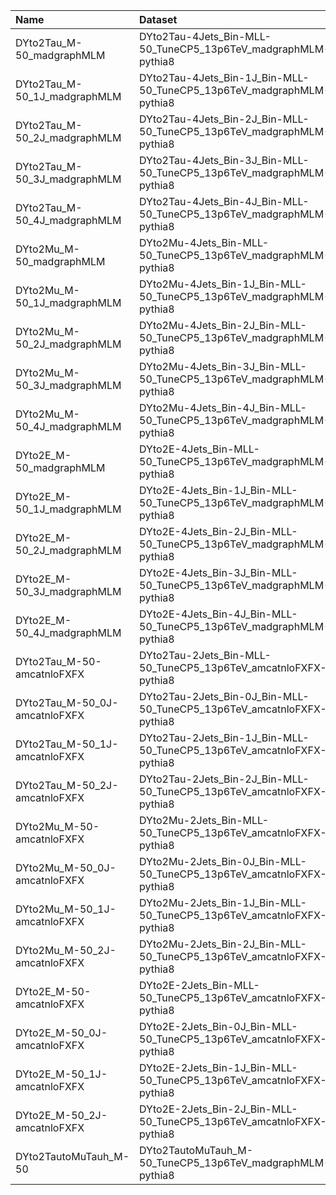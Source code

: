 | Name                          | Dataset                                                               | RunIII2024Summer24 Request          | Status                               |
|:------------------------------|:----------------------------------------------------------------------|:------------------------------------|:-------------------------------------|
| DYto2Tau_M-50_madgraphMLM     | DYto2Tau-4Jets_Bin-MLL-50_TuneCP5_13p6TeV_madgraphMLM-pythia8         | GEN-RunIII2024Summer24wmLHEGS-00250 | $${\color{green}\textbf{DONE}}$$     |
| DYto2Tau_M-50_1J_madgraphMLM  | DYto2Tau-4Jets_Bin-1J_Bin-MLL-50_TuneCP5_13p6TeV_madgraphMLM-pythia8  | NONE                                | $${\color{red}\textbf{MISSING}}$$    |
| DYto2Tau_M-50_2J_madgraphMLM  | DYto2Tau-4Jets_Bin-2J_Bin-MLL-50_TuneCP5_13p6TeV_madgraphMLM-pythia8  | NONE                                | $${\color{red}\textbf{MISSING}}$$    |
| DYto2Tau_M-50_3J_madgraphMLM  | DYto2Tau-4Jets_Bin-3J_Bin-MLL-50_TuneCP5_13p6TeV_madgraphMLM-pythia8  | NONE                                | $${\color{red}\textbf{MISSING}}$$    |
| DYto2Tau_M-50_4J_madgraphMLM  | DYto2Tau-4Jets_Bin-4J_Bin-MLL-50_TuneCP5_13p6TeV_madgraphMLM-pythia8  | NONE                                | $${\color{red}\textbf{MISSING}}$$    |
| DYto2Mu_M-50_madgraphMLM      | DYto2Mu-4Jets_Bin-MLL-50_TuneCP5_13p6TeV_madgraphMLM-pythia8          | GEN-RunIII2024Summer24wmLHEGS-00249 | $${\color{green}\textbf{DONE}}$$     |
| DYto2Mu_M-50_1J_madgraphMLM   | DYto2Mu-4Jets_Bin-1J_Bin-MLL-50_TuneCP5_13p6TeV_madgraphMLM-pythia8   | NONE                                | $${\color{red}\textbf{MISSING}}$$    |
| DYto2Mu_M-50_2J_madgraphMLM   | DYto2Mu-4Jets_Bin-2J_Bin-MLL-50_TuneCP5_13p6TeV_madgraphMLM-pythia8   | NONE                                | $${\color{red}\textbf{MISSING}}$$    |
| DYto2Mu_M-50_3J_madgraphMLM   | DYto2Mu-4Jets_Bin-3J_Bin-MLL-50_TuneCP5_13p6TeV_madgraphMLM-pythia8   | NONE                                | $${\color{red}\textbf{MISSING}}$$    |
| DYto2Mu_M-50_4J_madgraphMLM   | DYto2Mu-4Jets_Bin-4J_Bin-MLL-50_TuneCP5_13p6TeV_madgraphMLM-pythia8   | NONE                                | $${\color{red}\textbf{MISSING}}$$    |
| DYto2E_M-50_madgraphMLM       | DYto2E-4Jets_Bin-MLL-50_TuneCP5_13p6TeV_madgraphMLM-pythia8           | GEN-RunIII2024Summer24wmLHEGS-00248 | $${\color{green}\textbf{DONE}}$$     |
| DYto2E_M-50_1J_madgraphMLM    | DYto2E-4Jets_Bin-1J_Bin-MLL-50_TuneCP5_13p6TeV_madgraphMLM-pythia8    | NONE                                | $${\color{red}\textbf{MISSING}}$$    |
| DYto2E_M-50_2J_madgraphMLM    | DYto2E-4Jets_Bin-2J_Bin-MLL-50_TuneCP5_13p6TeV_madgraphMLM-pythia8    | NONE                                | $${\color{red}\textbf{MISSING}}$$    |
| DYto2E_M-50_3J_madgraphMLM    | DYto2E-4Jets_Bin-3J_Bin-MLL-50_TuneCP5_13p6TeV_madgraphMLM-pythia8    | NONE                                | $${\color{red}\textbf{MISSING}}$$    |
| DYto2E_M-50_4J_madgraphMLM    | DYto2E-4Jets_Bin-4J_Bin-MLL-50_TuneCP5_13p6TeV_madgraphMLM-pythia8    | NONE                                | $${\color{red}\textbf{MISSING}}$$    |
| DYto2Tau_M-50-amcatnloFXFX    | DYto2Tau-2Jets_Bin-MLL-50_TuneCP5_13p6TeV_amcatnloFXFX-pythia8        | GEN-RunIII2024Summer24wmLHEGS-00056 | $${\color{blue}\textbf{SUBMITTED}}$$ |
| DYto2Tau_M-50_0J-amcatnloFXFX | DYto2Tau-2Jets_Bin-0J_Bin-MLL-50_TuneCP5_13p6TeV_amcatnloFXFX-pythia8 | NONE                                | $${\color{red}\textbf{MISSING}}$$    |
| DYto2Tau_M-50_1J-amcatnloFXFX | DYto2Tau-2Jets_Bin-1J_Bin-MLL-50_TuneCP5_13p6TeV_amcatnloFXFX-pythia8 | NONE                                | $${\color{red}\textbf{MISSING}}$$    |
| DYto2Tau_M-50_2J-amcatnloFXFX | DYto2Tau-2Jets_Bin-2J_Bin-MLL-50_TuneCP5_13p6TeV_amcatnloFXFX-pythia8 | NONE                                | $${\color{red}\textbf{MISSING}}$$    |
| DYto2Mu_M-50-amcatnloFXFX     | DYto2Mu-2Jets_Bin-MLL-50_TuneCP5_13p6TeV_amcatnloFXFX-pythia8         | GEN-RunIII2024Summer24wmLHEGS-00055 | $${\color{blue}\textbf{SUBMITTED}}$$ |
| DYto2Mu_M-50_0J-amcatnloFXFX  | DYto2Mu-2Jets_Bin-0J_Bin-MLL-50_TuneCP5_13p6TeV_amcatnloFXFX-pythia8  | NONE                                | $${\color{red}\textbf{MISSING}}$$    |
| DYto2Mu_M-50_1J-amcatnloFXFX  | DYto2Mu-2Jets_Bin-1J_Bin-MLL-50_TuneCP5_13p6TeV_amcatnloFXFX-pythia8  | NONE                                | $${\color{red}\textbf{MISSING}}$$    |
| DYto2Mu_M-50_2J-amcatnloFXFX  | DYto2Mu-2Jets_Bin-2J_Bin-MLL-50_TuneCP5_13p6TeV_amcatnloFXFX-pythia8  | NONE                                | $${\color{red}\textbf{MISSING}}$$    |
| DYto2E_M-50-amcatnloFXFX      | DYto2E-2Jets_Bin-MLL-50_TuneCP5_13p6TeV_amcatnloFXFX-pythia8          | GEN-RunIII2024Summer24wmLHEGS-00057 | $${\color{green}\textbf{DONE}}$$     |
| DYto2E_M-50_0J-amcatnloFXFX   | DYto2E-2Jets_Bin-0J_Bin-MLL-50_TuneCP5_13p6TeV_amcatnloFXFX-pythia8   | NONE                                | $${\color{red}\textbf{MISSING}}$$    |
| DYto2E_M-50_1J-amcatnloFXFX   | DYto2E-2Jets_Bin-1J_Bin-MLL-50_TuneCP5_13p6TeV_amcatnloFXFX-pythia8   | NONE                                | $${\color{red}\textbf{MISSING}}$$    |
| DYto2E_M-50_2J-amcatnloFXFX   | DYto2E-2Jets_Bin-2J_Bin-MLL-50_TuneCP5_13p6TeV_amcatnloFXFX-pythia8   | NONE                                | $${\color{red}\textbf{MISSING}}$$    |
| DYto2TautoMuTauh_M-50         | DYto2TautoMuTauh_M-50_TuneCP5_13p6TeV_madgraphMLM-pythia8             | NONE                                | $${\color{red}\textbf{MISSING}}$$    |